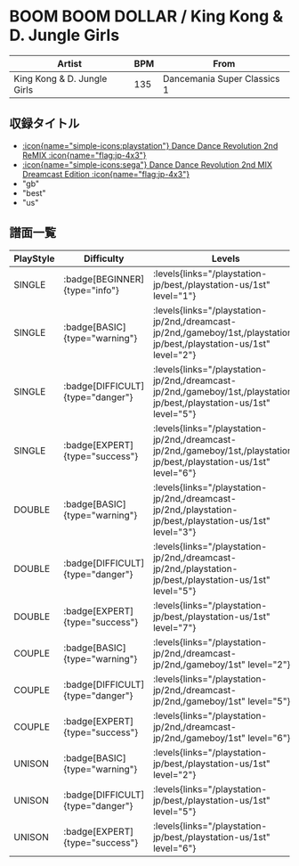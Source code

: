 # BOOM BOOM DOLLAR / King Kong & D. Jungle Girls

|Artist|BPM|From|
|------|---|----|
|King Kong & D. Jungle Girls|135|Dancemania Super Classics 1|

## 収録タイトル

- [:icon{name="simple-icons:playstation"} Dance Dance Revolution 2nd ReMIX :icon{name="flag:jp-4x3"}](/playstation-jp/2nd)
- [:icon{name="simple-icons:sega"} Dance Dance Revolution 2nd MIX Dreamcast Edition :icon{name="flag:jp-4x3"}](/dreamcast-jp/2nd)
- "gb"
- "best"
- "us"

## 譜面一覧

|PlayStyle|Difficulty|Levels|Notes|Movie|
|---------|----------|------|-----|-----|
|SINGLE| :badge[BEGINNER]{type="info"}| :levels{links="/playstation-jp/best,/playstation-us/1st" level="1"}|77/0||
|SINGLE| :badge[BASIC]{type="warning"}| :levels{links="/playstation-jp/2nd,/dreamcast-jp/2nd,/gameboy/1st,/playstation-jp/best,/playstation-us/1st" level="2"}|103/0||
|SINGLE| :badge[DIFFICULT]{type="danger"}| :levels{links="/playstation-jp/2nd,/dreamcast-jp/2nd,/gameboy/1st,/playstation-jp/best,/playstation-us/1st" level="5"}|156/0||
|SINGLE| :badge[EXPERT]{type="success"}| :levels{links="/playstation-jp/2nd,/dreamcast-jp/2nd,/gameboy/1st,/playstation-jp/best,/playstation-us/1st" level="6"}|209/0||
|DOUBLE| :badge[BASIC]{type="warning"}| :levels{links="/playstation-jp/2nd,/dreamcast-jp/2nd,/playstation-jp/best,/playstation-us/1st" level="3"}|118/0||
|DOUBLE| :badge[DIFFICULT]{type="danger"}| :levels{links="/playstation-jp/2nd,/dreamcast-jp/2nd,/playstation-jp/best,/playstation-us/1st" level="5"}|155/0||
|DOUBLE| :badge[EXPERT]{type="success"}| :levels{links="/playstation-jp/best,/playstation-us/1st" level="7"}|213/0||
|COUPLE| :badge[BASIC]{type="warning"}| :levels{links="/playstation-jp/2nd,/dreamcast-jp/2nd,/gameboy/1st" level="2"}|92/0||
|COUPLE| :badge[DIFFICULT]{type="danger"}| :levels{links="/playstation-jp/2nd,/dreamcast-jp/2nd,/gameboy/1st" level="5"}|155/0||
|COUPLE| :badge[EXPERT]{type="success"}| :levels{links="/playstation-jp/2nd,/dreamcast-jp/2nd,/gameboy/1st" level="6"}|203/0||
|UNISON| :badge[BASIC]{type="warning"}| :levels{links="/playstation-jp/best,/playstation-us/1st" level="2"}|||
|UNISON| :badge[DIFFICULT]{type="danger"}| :levels{links="/playstation-jp/best,/playstation-us/1st" level="5"}|||
|UNISON| :badge[EXPERT]{type="success"}| :levels{links="/playstation-jp/best,/playstation-us/1st" level="6"}|||
